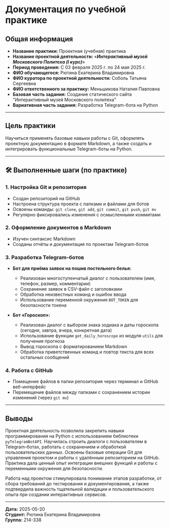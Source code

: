 # Документация по учебной практике

## Общая информация

- **Название практики:** Проектная (учебная) практика  
- **Название проектной деятельности:** «**_Интерактивный музей Московского Политеха (I курс)_**»  
- **Период проведения:** С 03 февраля 2025 г. по 24 мая 2025 г.  
- **ФИО обучающегося:** Рютина Екатерина Владимировна  
- **ФИО куратора по проектной деятельности:** Соболь Татьяна Сергеевна  
- **ФИО ответственного за практику:** Меньшикова Наталия Павловна  
- **Базовая часть задания:** Создание статического сайта "Интерактивный музей Московского политеха"  
- **Вариативная часть задания:** Разработка Telegram-бота на Python
---

## Цель практики

Научиться применять базовые навыки работы с Git, оформлять проектную документацию в формате Markdown, а также создать и интегрировать функциональные Telegram-боты на Python.


---

## 🛠️ Выполненные шаги (по практике)

### 1. Настройка Git и репозитория

- Создан репозиторий на GitHub  
- Настроена структура проекта с папками и файлами для ботов  
- Освоены команды: `git clone`, `git add`, `git commit`, `git push`, `git mv`  
- Регулярно фиксировались изменения с осмысленными коммитами  

### 2. Оформление документов в Markdown

- Изучен синтаксис Markdown  
- Созданы отчёты и документация по проектам Telegram-ботов  

### 3. Разработка Telegram-ботов

- **Бот для приёма заявок на пошив постельного белья:**  
  - Реализован многоступенчатый диалог с пользователем (имя, телефон, размер, комментарии)  
  - Сохранение заявок в CSV-файл с заголовками  
  - Обработка неизвестных команд и ошибок ввода  
  - Использование переменной окружения `BOT_TOKEN` для безопасности токена  

- **Бот «Гороскоп»:**  
  - Реализован диалог с выбором знака зодиака и даты гороскопа (сегодня, завтра, вчера, конкретная дата)  
  - Использование функции `get_daily_horoscope` из модуля `utils` для получения прогноза  
  - Вывод гороскопа с форматированием Markdown  
  - Обработка приветственных команд и повтор текста для всех остальных сообщений  

### 4. Работа с GitHub

- Помещение файлов в папки репозитория через терминал и GitHub веб-интерфейс  
- Перемещение файлов между папками с сохранением истории изменений (через `git mv`)  

---

## Выводы

Проектная деятельность позволила закрепить навыки программирования на Python с использованием библиотеки `pyTelegramBotAPI`. Научилась строить диалоги с пользователем в Telegram-ботах, работать с сохранением и обработкой пользовательских данных. Освоены базовые операции Git для управления проектом и работы с удалённым репозиторием на GitHub. Практика дала ценный опыт интеграции внешних функций и работы с переменными окружения для безопасности.

Работа над проектом стимулировала понимание этапов разработки, от сбора требований до тестирования и документирования, а также подтвердила важность тщательной валидации и пользовательского опыта при создании интерактивных сервисов.

---

**Дата:** 2025-05-20  
**Студент:** Рютина Екатерина Владимировна  
**Группа:** 214-338

